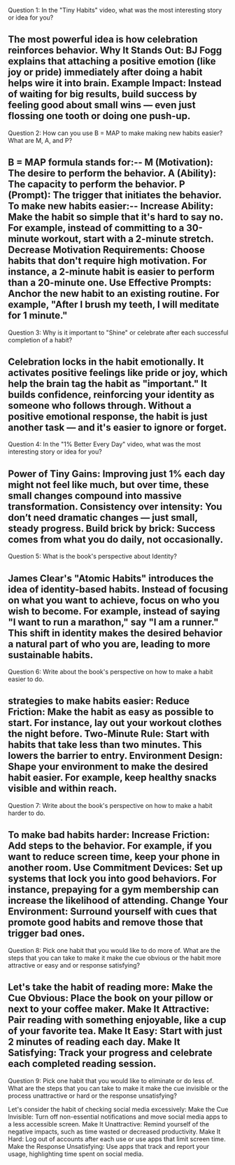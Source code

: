 Question 1: In the "Tiny Habits" video, what was the most interesting story or idea for you?

The most powerful idea is how celebration reinforces behavior.
Why It Stands Out: BJ Fogg explains that attaching a positive emotion (like joy or pride) immediately after doing a habit helps wire it into brain.
Example Impact: Instead of waiting for big results, build success by feeling good about small wins — even just flossing one tooth or doing one push-up.
-----------------------------------------------------------------------------------------------------------------------------------------------
Question 2: How can you use B = MAP to make making new habits easier? What are M, A, and P?

B = MAP formula stands for:--
M (Motivation): The desire to perform the behavior.
A (Ability): The capacity to perform the behavior.
P (Prompt): The trigger that initiates the behavior.
To make new habits easier:--
Increase Ability: Make the habit so simple that it's hard to say no. For example, instead of committing to a 30-minute workout, start with a 2-minute stretch.
Decrease Motivation Requirements: Choose habits that don't require high motivation. For instance, a 2-minute habit is easier to perform than a 20-minute one.
Use Effective Prompts: Anchor the new habit to an existing routine. For example, "After I brush my teeth, I will meditate for 1 minute."
-----------------------------------------------------------------------------------------------------------------------------------------------
Question 3: Why is it important to "Shine" or celebrate after each successful completion of a habit?

Celebration locks in the habit emotionally.
It activates positive feelings like pride or joy, which help the brain tag the habit as "important."
It builds confidence, reinforcing your identity as someone who follows through.
Without a positive emotional response, the habit is just another task — and it's easier to ignore or forget.
-----------------------------------------------------------------------------------------------------------------------------------------------
Question 4: In the "1% Better Every Day" video, what was the most interesting story or idea for you?

Power of Tiny Gains: Improving just 1% each day might not feel like much, but over time, these small changes compound into massive transformation.
Consistency over intensity: You don’t need dramatic changes — just small, steady progress.
Build brick by brick: Success comes from what you do daily, not occasionally.
-----------------------------------------------------------------------------------------------------------------------------------------------
Question 5: What is the book's perspective about Identity?

James Clear's "Atomic Habits" introduces the idea of identity-based habits. Instead of focusing on what you want to achieve, focus on who you wish to become. For example, instead of saying "I want to run a marathon," say "I am a runner." This shift in identity makes the desired behavior a natural part of who you are, leading to more sustainable habits.
-----------------------------------------------------------------------------------------------------------------------------------------------
Question 6: Write about the book's perspective on how to make a habit easier to do.

strategies to make habits easier:
Reduce Friction: Make the habit as easy as possible to start. For instance, lay out your workout clothes the night before.
Two-Minute Rule: Start with habits that take less than two minutes. This lowers the barrier to entry.
Environment Design: Shape your environment to make the desired habit easier. For example, keep healthy snacks visible and within reach.
-----------------------------------------------------------------------------------------------------------------------------------------------
Question 7: Write about the book's perspective on how to make a habit harder to do.

To make bad habits harder:
Increase Friction: Add steps to the behavior. For example, if you want to reduce screen time, keep your phone in another room.
Use Commitment Devices: Set up systems that lock you into good behaviors. For instance, prepaying for a gym membership can increase the likelihood of attending.
Change Your Environment: Surround yourself with cues that promote good habits and remove those that trigger bad ones.
-----------------------------------------------------------------------------------------------------------------------------------------------
Question 8: Pick one habit that you would like to do more of. What are the steps that you can take to make it make the cue obvious or the habit more attractive or easy and or response satisfying?

Let's take the habit of reading more:
Make the Cue Obvious: Place the book on your pillow or next to your coffee maker.
Make It Attractive: Pair reading with something enjoyable, like a cup of your favorite tea.
Make It Easy: Start with just 2 minutes of reading each day.
Make It Satisfying: Track your progress and celebrate each completed reading session.
-----------------------------------------------------------------------------------------------------------------------------------------------
Question 9: Pick one habit that you would like to eliminate or do less of. What are the steps that you can take to make it make the cue invisible or the process unattractive or hard or the response unsatisfying?

Let's consider the habit of checking social media excessively:
Make the Cue Invisible: Turn off non-essential notifications and move social media apps to a less accessible screen.
Make It Unattractive: Remind yourself of the negative impacts, such as time wasted or decreased productivity.
Make It Hard: Log out of accounts after each use or use apps that limit screen time.
Make the Response Unsatisfying: Use apps that track and report your usage, highlighting time spent on social media.
